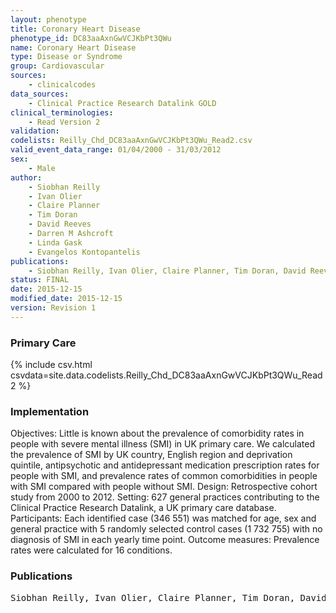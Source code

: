 ```yaml
---
layout: phenotype
title: Coronary Heart Disease
phenotype_id: DC83aaAxnGwVCJKbPt3QWu
name: Coronary Heart Disease
type: Disease or Syndrome
group: Cardiovascular
sources: 
    - clinicalcodes
data_sources:
    - Clinical Practice Research Datalink GOLD
clinical_terminologies:
    - Read Version 2
validation:
codelists: Reilly_Chd_DC83aaAxnGwVCJKbPt3QWu_Read2.csv
valid_event_data_range: 01/04/2000 - 31/03/2012 
sex:
    - Male
author:
    - Siobhan Reilly
    - Ivan Olier
    - Claire Planner
    - Tim Doran
    - David Reeves
    - Darren M Ashcroft
    - Linda Gask
    - Evangelos Kontopantelis    
publications:
    - Siobhan Reilly, Ivan Olier, Claire Planner, Tim Doran, David Reeves, Darren M Ashcroft, Linda Gask, Evangelos Kontopantelis, Inequalities in physical comorbidity a longitudinal comparative cohort study of people with severe mental illness in the UK. BMJ Open, 5(e009010), 2015.
status: FINAL
date: 2015-12-15
modified_date: 2015-12-15
version: Revision 1
---
```


### Primary Care

{% include csv.html csvdata=site.data.codelists.Reilly_Chd_DC83aaAxnGwVCJKbPt3QWu_Read2 %}

### Implementation

Objectives: Little is known about the prevalence of
comorbidity rates in people with severe mental illness
(SMI) in UK primary care. We calculated the
prevalence of SMI by UK country, English region and
deprivation quintile, antipsychotic and antidepressant
medication prescription rates for people with
SMI, and prevalence rates of common comorbidities
in people with SMI compared with people without
SMI.
Design: Retrospective cohort study from 2000 to
2012.
Setting: 627 general practices contributing to the
Clinical Practice Research Datalink, a UK primary care
database.
Participants: Each identified case (346 551) was
matched for age, sex and general practice with 5
randomly selected control cases (1 732 755) with no
diagnosis of SMI in each yearly time point.
Outcome measures: Prevalence rates were
calculated for 16 conditions.
### Publications

<pre>
Siobhan Reilly, Ivan Olier, Claire Planner, Tim Doran, David Reeves, Darren M Ashcroft, Linda Gask, Evangelos Kontopantelis, Inequalities in physical comorbidity a longitudinal comparative cohort study of people with severe mental illness in the UK. BMJ Open, 5(e009010), 2015.
</pre>